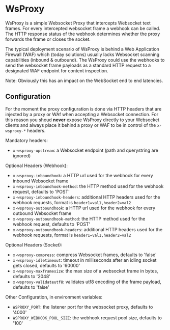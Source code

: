 # WsProxy

WsProxy is a simple Websocket Proxy that intercepts Websocket text frames. For every intercepted websocket frame a webhook can be called. The HTTP response status of the webhook determines whether the proxy forwards the frame or closes the socket.

The typical deployment scenario of WsProxy is behind a Web Application Firewall (WAF) which (today solutions) usually lacks Websocket scanning capabilities (inbound & outbound). The WsProxy could use the webhooks to send the websocket frame payloads as a standard HTTP request to a designated WAF endpoint for content inspection.

Note: Obviously this has an impact on the WebSocket end to end latencies.

## Configuration

For the moment the proxy configuration is done via HTTP headers that are injected by a proxy or WAf when accepting a Websocket connection. For this reason you shoud **never** expose WsProxy directly to your Websocket clients and always place it behind a proxy or WAF to be in control of the `x-wsproxy-*` headers.

Mandatory headers:
- `x-wsproxy-upstream`: a Websocket endpoint (path and querystring are ignored)

Optional Headers (Webhook):
- `x-wsproxy-inboundhook`: a HTTP url used for the webhook for every inbound Websocket frame
- `x-wsproxy-inboundhook-method`: the HTTP method used for the webhook request, defaults to 'POST'
- `x-wsproxy-inboundhook-headers`: additional HTTP headers used for the webhook requests, format is `header1=val1,header2=val2`
- `x-wsproxy-outboundhook`: a HTTP url used for the webhook for every outbound Websocket frame
- `x-wsproxy-outboundhook-method`: the HTTP method used for the webhook request, defaults to 'POST'
- `x-wsproxy-outboundhook-headers`: additional HTTP headers used for the webhook requests, format is `header1=val1,header2=val2`

Optional Headers (Socket):
- `x-wsproxy-compress`: compress Websocket frames, defaults to 'false'
- `x-wsproxy-idletimeout`: timeout in milliseconds after an idling socket gets closed, defaults to '60000'
- `x-wsproxy-maxframesize`: the max size of a websocket frame in bytes, defaults to '2048'
- `x-wsproxy-validateutf8`: validates utf8 encoding of the frame payload, defaults to 'false'

Other Configuration, in environment variables:
- `WSPROXY_PORT`: the listener port for the websocket proxy, defaults to '4000'
- `WSPROXY_WEBHOOK_POOL_SIZE`: the webhook request pool size, defaults to '100'